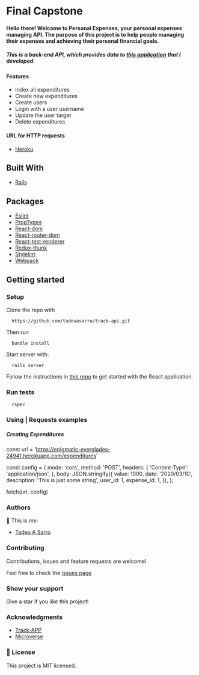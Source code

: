 # Final Capstone

#### Hello there! Welcome to Personal Expenses, your personal expenses managing API. The purpose of this project is to help people managing their expenses and achieving their personal financial goals.

##### This is a back-end API, which provides data to [this application](https://github.com/tadeuasarro/track-app/tree/milestone7) that I developed.

#### Features
- Index all expenditures
- Create new expenditures
- Create users
- Login with a user username
- Update the user target
- Delete expenditures

#### URL for HTTP requests

- [Heroku](https://enigmatic-everglades-24941.herokuapp.com/)

## Built With

- [Rails](https://rubyonrails.org/)

## Packages
- [Eslint](https://eslint.org/)
- [PropTypes](https://www.npmjs.com/package/prop-types)
- [React-dom](https://www.npmjs.com/package/react-dom)
- [React-router-dom](https://www.npmjs.com/package/react-router-dom)
- [React-test-renderer](https://www.npmjs.com/package/react-test-renderer)
- [Redux-thunk](https://www.npmjs.com/package/redux-thunk)
- [Stylelint](https://stylelint.io/)
- [Webpack](https://webpack.js.org/)

## Getting started

### Setup

Clone the repo with

```
  https://github.com/tadeuasarro/track-api.git
```

Then run

```
  bundle install
```

Start server with:

```
  rails server
```

Follow the instructions in [this repo](https://github.com/tadeuasarro/track-app/tree/milestone7) to get started with the React application.

### Run tests

```
  rspec
```

### Using | Requests examples

##### Creating Expenditures
  const url = 'https://enigmatic-everglades-24941.herokuapp.com/expenditures'

  const config = {
    mode: 'cors',
    method: 'POST',
    headers: {
      'Content-Type': 'application/json',
    },
    body: JSON.stringify({
      value: 1000,
      date: '2020/03/10',
      description: 'This is just some string',
      user_id: 1,
      expense_id: 1,
    }),
  };

  fetch(url, config)

### Authors

👤 This is me:

- [Tadeu A Sarro](https://tadeuasarro.me)


### Contributing

Contributions, issues and feature requests are welcome!

Feel free to check the [issues page](https://github.com/tadeuasarro/track-api/issues)


### Show your support

Give a star if you like this project!

### Acknowledgments

- [Track-APP](https://github.com/tadeuasarro/track-app/tree/milestone7)
- [Microverse](https://www.microverse.org/)

### 📝 License

This project is MIT licensed.